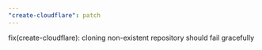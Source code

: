 ```yaml
---
"create-cloudflare": patch
---
```


fix(create-cloudflare): cloning non-existent repository should fail gracefully
